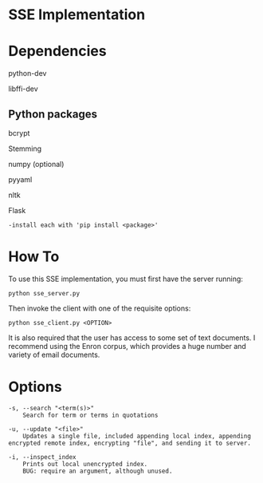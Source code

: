 # SSE Implementation

# Dependencies

python-dev

libffi-dev
	
## Python packages
	
bcrypt

Stemming

numpy (optional)

pyyaml

nltk

Flask

	-install each with 'pip install <package>'

# How To
To use this SSE implementation, you must first have the server running:

	python sse_server.py

Then invoke the client with one of the requisite options:

	python sse_client.py <OPTION>

It is also required that the user has access to some set of text documents. I recommend using the Enron corpus, which provides a huge number and variety of email documents.

# Options
    -s, --search "<term(s)>"
        Search for term or terms in quotations

    -u, --update "<file>"
        Updates a single file, included appending local index, appending encrypted remote index, encrypting "file", and sending it to server.

    -i, --inspect_index
        Prints out local unencrypted index. 
        BUG: require an argument, although unused.
